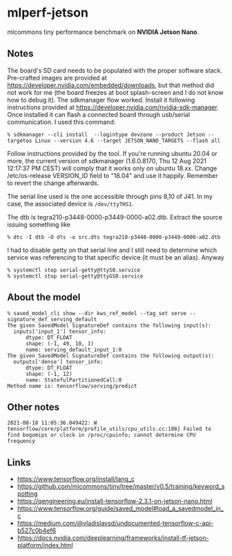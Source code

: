 # mlperf-jetson
mlcommons tiny performance benchmark on **NVIDIA Jetson Nano**.

## Notes
The board's SD card needs to be populated with the proper software stack.
Pre-crafted images are provided at
https://developer.nvidia.com/embedded/downloads, but that method did not work
for me (the board freezes at boot splash-screen and I do not know how to debug
it). The sdkmanager flow worked. Install it following instructions provided at
https://developer.nvidia.com/nvidia-sdk-manager. Once installed it can flash a
connected board through usb/serial communication. I used this command:
```
% sdkmanager --cli install  --logintype devzone --product Jetson --targetos Linux --version 4.6 --target JETSON_NANO_TARGETS --flash all
```
Follow instructions provided by the tool. If you're running ubuntu 20.04 or
more, the current version of sdkmanager (1.6.0.8170, Thu 12 Aug 2021 12:17:37
PM CEST) will comply that it works only on ubuntu 18.xx.  Change
/etc/os-release VERSION_ID field to "18.04" and use it happily. Remember to
revert the change afterwards.

The serial line used is the one accessible through pins 8,10 of J41. In my
case, the associated device is `/dev/ttyTHS1`.

The dtb is tegra210-p3448-0000-p3449-0000-a02.dtb. Extract the source issuing something like
```
% dtc -I dtb -O dts -o src.dts tegra210-p3448-0000-p3449-0000-a02.dtb
```

I had to disable getty on that serial line and I still need to determine which service
was referencing to that specific device (it must be an alias). Anyway
```
% systemctl stop serial-getty@ttyS0.service
% systemctl stop serial-getty@ttyGS0.service
```


## About the model
```
% saved_model_cli show --dir kws_ref_model --tag_set serve --signature_def serving_default
The given SavedModel SignatureDef contains the following input(s):
  inputs['input_1'] tensor_info:
      dtype: DT_FLOAT
      shape: (-1, 49, 10, 1)
      name: serving_default_input_1:0
The given SavedModel SignatureDef contains the following output(s):
  outputs['dense'] tensor_info:
      dtype: DT_FLOAT
      shape: (-1, 12)
      name: StatefulPartitionedCall:0
Method name is: tensorflow/serving/predict
```

## Other notes
```
2021-08-18 11:05:36.049422: W tensorflow/core/platform/profile_utils/cpu_utils.cc:108] Failed to find bogomips or clock in /proc/cpuinfo; cannot determine CPU frequency
```

## Links
- https://www.tensorflow.org/install/lang_c
- https://github.com/mlcommons/tiny/tree/master/v0.5/training/keyword_spotting
- https://qengineering.eu/install-tensorflow-2.3.1-on-jetson-nano.html
- https://www.tensorflow.org/guide/saved_model#load_a_savedmodel_in_c
- https://medium.com/@vladislavsd/undocumented-tensorflow-c-api-b527c0b4ef6
- https://docs.nvidia.com/deeplearning/frameworks/install-tf-jetson-platform/index.html
